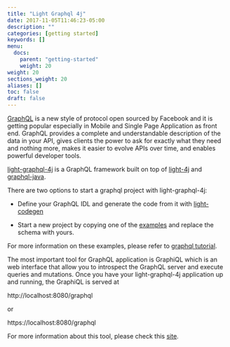 ```yaml
---
title: "Light Graphql 4j"
date: 2017-11-05T11:46:23-05:00
description: ""
categories: [getting started]
keywords: []
menu:
  docs:
    parent: "getting-started"
    weight: 20
weight: 20
sections_weight: 20
aliases: []
toc: false
draft: false
---
```


[GraphQL][] is a new style of protocol open sourced by Facebook and it is getting popular
especially in Mobile and Single Page Application as front end. GraphQL provides a complete 
and understandable description of the data in your API, gives clients the power to ask for 
exactly what they need and nothing more, makes it easier to evolve APIs over time, and 
enables powerful developer tools.

[light-graphql-4j][] is a GraphQL framework built on top of [light-4j] and [graphql-java].

There are two options to start a graphql project with light-graphql-4j:

* Define your GraphQL IDL and generate the code from it with [light-codegen][]

* Start a new project by copying one of the [examples][] and replace the schema with yours.

For more information on these examples, please refer to [graphql tutorial][].

The most important tool for GraphQL application is GraphiQL which is an web interface that
allow you to introspect the GraphQL server and execute queries and mutations. Once you have
your light-graphql-4j application up and running, the GraphiQL is served at

http://localhost:8080/graphql

or 

https://localhost:8080/graphql

For more information about this tool, please check this [site][].

[GraphQL]: http://graphql.org/
[light-graphql-4j]: /style/light-graphql-4j/
[light-4j]:/concern/
[graphql-java]: https://github.com/graphql-java/graphql-java
[light-codegen]: /tool/light-codegen/
[examples]: https://github.com/networknt/light-example-4j/tree/master/graphql
[graphql tutorial]: /tutorial/graphql/
[site]: https://github.com/graphql/graphiql

